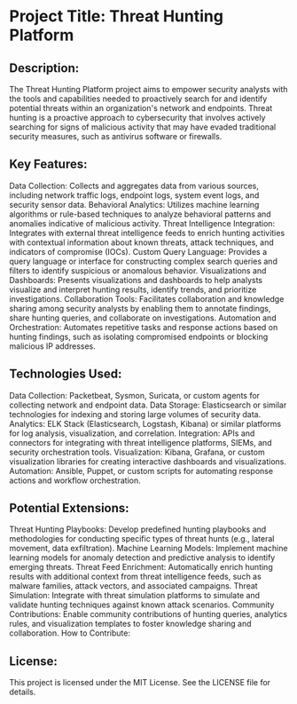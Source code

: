 # Project Title: Threat Hunting Platform

## Description:

The Threat Hunting Platform project aims to empower security analysts with the tools and capabilities needed to proactively search for and identify potential threats within an organization's network and endpoints. Threat hunting is a proactive approach to cybersecurity that involves actively searching for signs of malicious activity that may have evaded traditional security measures, such as antivirus software or firewalls.

## Key Features:

Data Collection: Collects and aggregates data from various sources, including network traffic logs, endpoint logs, system event logs, and security sensor data.
Behavioral Analytics: Utilizes machine learning algorithms or rule-based techniques to analyze behavioral patterns and anomalies indicative of malicious activity.
Threat Intelligence Integration: Integrates with external threat intelligence feeds to enrich hunting activities with contextual information about known threats, attack techniques, and indicators of compromise (IOCs).
Custom Query Language: Provides a query language or interface for constructing complex search queries and filters to identify suspicious or anomalous behavior.
Visualizations and Dashboards: Presents visualizations and dashboards to help analysts visualize and interpret hunting results, identify trends, and prioritize investigations.
Collaboration Tools: Facilitates collaboration and knowledge sharing among security analysts by enabling them to annotate findings, share hunting queries, and collaborate on investigations.
Automation and Orchestration: Automates repetitive tasks and response actions based on hunting findings, such as isolating compromised endpoints or blocking malicious IP addresses.

## Technologies Used:

Data Collection: Packetbeat, Sysmon, Suricata, or custom agents for collecting network and endpoint data.
Data Storage: Elasticsearch or similar technologies for indexing and storing large volumes of security data.
Analytics: ELK Stack (Elasticsearch, Logstash, Kibana) or similar platforms for log analysis, visualization, and correlation.
Integration: APIs and connectors for integrating with threat intelligence platforms, SIEMs, and security orchestration tools.
Visualization: Kibana, Grafana, or custom visualization libraries for creating interactive dashboards and visualizations.
Automation: Ansible, Puppet, or custom scripts for automating response actions and workflow orchestration.

## Potential Extensions:

Threat Hunting Playbooks: Develop predefined hunting playbooks and methodologies for conducting specific types of threat hunts (e.g., lateral movement, data exfiltration).
Machine Learning Models: Implement machine learning models for anomaly detection and predictive analysis to identify emerging threats.
Threat Feed Enrichment: Automatically enrich hunting results with additional context from threat intelligence feeds, such as malware families, attack vectors, and associated campaigns.
Threat Simulation: Integrate with threat simulation platforms to simulate and validate hunting techniques against known attack scenarios.
Community Contributions: Enable community contributions of hunting queries, analytics rules, and visualization templates to foster knowledge sharing and collaboration.
How to Contribute:

## License:
This project is licensed under the MIT License. See the LICENSE file for details.